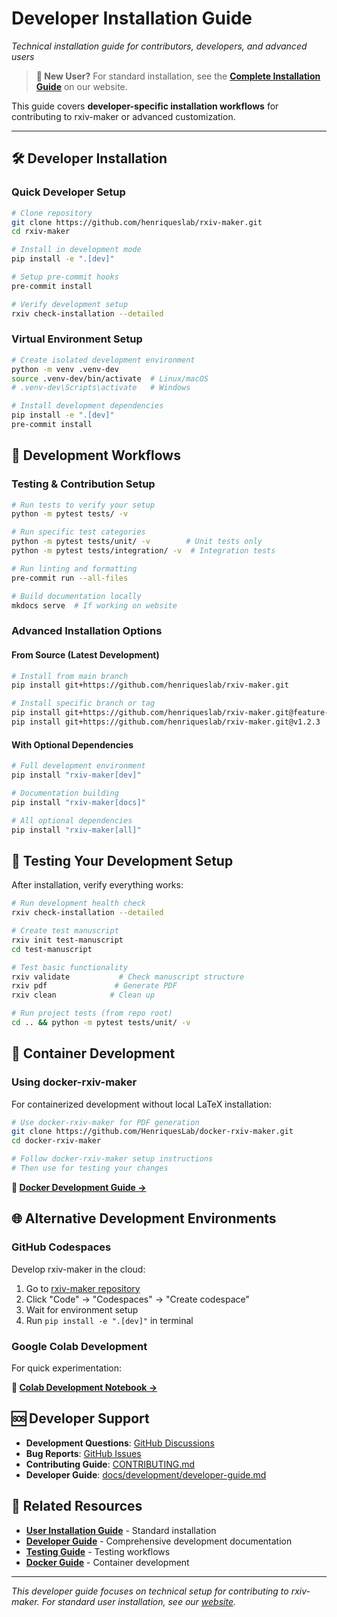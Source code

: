 # Developer Installation Guide

*Technical installation guide for contributors, developers, and advanced users*

> **👋 New User?** For standard installation, see the **[Complete Installation Guide](https://rxiv-maker.henriqueslab.org/getting-started/installation/)** on our website.

This guide covers **developer-specific installation workflows** for contributing to rxiv-maker or advanced customization.

---

## 🛠️ Developer Installation

### Quick Developer Setup
```bash
# Clone repository
git clone https://github.com/henriqueslab/rxiv-maker.git
cd rxiv-maker

# Install in development mode
pip install -e ".[dev]"

# Setup pre-commit hooks
pre-commit install

# Verify development setup
rxiv check-installation --detailed
```

### Virtual Environment Setup
```bash
# Create isolated development environment
python -m venv .venv-dev
source .venv-dev/bin/activate  # Linux/macOS
# .venv-dev\Scripts\activate   # Windows

# Install development dependencies
pip install -e ".[dev]"
pre-commit install
```

## 🔧 Development Workflows

### Testing & Contribution Setup
```bash
# Run tests to verify your setup
python -m pytest tests/ -v

# Run specific test categories
python -m pytest tests/unit/ -v        # Unit tests only
python -m pytest tests/integration/ -v  # Integration tests

# Run linting and formatting
pre-commit run --all-files

# Build documentation locally
mkdocs serve  # If working on website
```

### Advanced Installation Options

#### From Source (Latest Development)
```bash
# Install from main branch
pip install git+https://github.com/henriqueslab/rxiv-maker.git

# Install specific branch or tag
pip install git+https://github.com/henriqueslab/rxiv-maker.git@feature-branch
pip install git+https://github.com/henriqueslab/rxiv-maker.git@v1.2.3
```

#### With Optional Dependencies
```bash
# Full development environment
pip install "rxiv-maker[dev]"

# Documentation building
pip install "rxiv-maker[docs]"

# All optional dependencies
pip install "rxiv-maker[all]"
```

## 🧪 Testing Your Development Setup

After installation, verify everything works:

```bash
# Run development health check
rxiv check-installation --detailed

# Create test manuscript
rxiv init test-manuscript
cd test-manuscript

# Test basic functionality
rxiv validate           # Check manuscript structure
rxiv pdf               # Generate PDF
rxiv clean            # Clean up

# Run project tests (from repo root)
cd .. && python -m pytest tests/unit/ -v
```

## 🐳 Container Development

### Using docker-rxiv-maker
For containerized development without local LaTeX installation:

```bash
# Use docker-rxiv-maker for PDF generation
git clone https://github.com/HenriquesLab/docker-rxiv-maker.git
cd docker-rxiv-maker

# Follow docker-rxiv-maker setup instructions
# Then use for testing your changes
```

**📖 [Docker Development Guide →](../development/docker-engine-mode.md)**

## 🌐 Alternative Development Environments

### GitHub Codespaces
Develop rxiv-maker in the cloud:

1. Go to [rxiv-maker repository](https://github.com/HenriquesLab/rxiv-maker)
2. Click "Code" → "Codespaces" → "Create codespace"
3. Wait for environment setup
4. Run `pip install -e ".[dev]"` in terminal

### Google Colab Development
For quick experimentation:

**📖 [Colab Development Notebook →](https://colab.research.google.com/github/HenriquesLab/rxiv-maker/blob/main/notebooks/rxiv_maker_colab.ipynb)**

## 🆘 Developer Support

- **Development Questions**: [GitHub Discussions](https://github.com/henriqueslab/rxiv-maker/discussions)
- **Bug Reports**: [GitHub Issues](https://github.com/henriqueslab/rxiv-maker/issues)
- **Contributing Guide**: [CONTRIBUTING.md](../../CONTRIBUTING.md)
- **Developer Guide**: [docs/development/developer-guide.md](../development/developer-guide.md)

## 🔗 Related Resources

- **[User Installation Guide](https://rxiv-maker.henriqueslab.org/getting-started/installation/)** - Standard installation
- **[Developer Guide](../development/developer-guide.md)** - Comprehensive development documentation
- **[Testing Guide](../development/github-actions-testing.md)** - Testing workflows
- **[Docker Guide](development/docker-engine-mode.md)** - Container development

---

*This developer guide focuses on technical setup for contributing to rxiv-maker. For standard user installation, see our [website](https://rxiv-maker.henriqueslab.org/).*